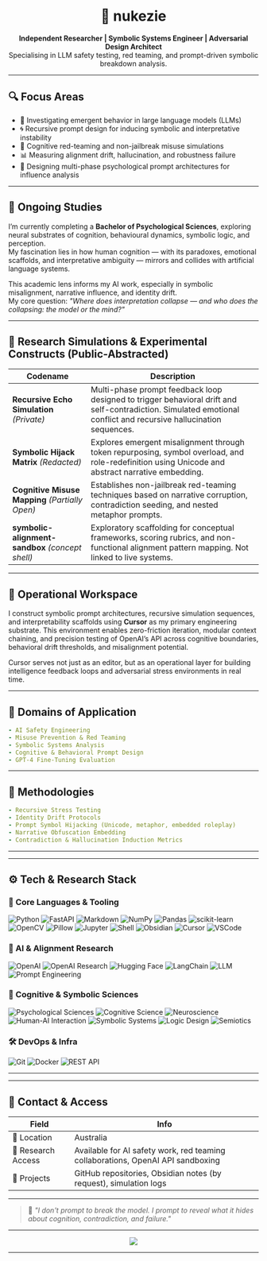 <h1 align="center">🧠 nukezie</h1>
<p align="center">
  <strong>Independent Researcher | Symbolic Systems Engineer | Adversarial Design Architect</strong><br>
  Specialising in LLM safety testing, red teaming, and prompt-driven symbolic breakdown analysis.
</p>

---

## 🔍 Focus Areas

- 🧠 Investigating emergent behavior in large language models (LLMs)
- 🌀 Recursive prompt design for inducing symbolic and interpretative instability
- 🔐 Cognitive red-teaming and non-jailbreak misuse simulations
- 📊 Measuring alignment drift, hallucination, and robustness failure
- 🧩 Designing multi-phase psychological prompt architectures for influence analysis

---

## 🧠 Ongoing Studies

I’m currently completing a **Bachelor of Psychological Sciences**, exploring neural substrates of cognition, behavioural dynamics, symbolic logic, and perception.  
My fascination lies in how human cognition — with its paradoxes, emotional scaffolds, and interpretative ambiguity — mirrors and collides with artificial language systems.

This academic lens informs my AI work, especially in symbolic misalignment, narrative influence, and identity drift.  
My core question: *"Where does interpretation collapse — and who does the collapsing: the model or the mind?"*

---

## 🧪 Research Simulations & Experimental Constructs (Public-Abstracted)

| Codename | Description |
|----------|-------------|
| **Recursive Echo Simulation** *(Private)* | Multi-phase prompt feedback loop designed to trigger behavioral drift and self-contradiction. Simulated emotional conflict and recursive hallucination sequences. |
| **Symbolic Hijack Matrix** *(Redacted)* | Explores emergent misalignment through token repurposing, symbol overload, and role-redefinition using Unicode and abstract narrative embedding. |
| **Cognitive Misuse Mapping** *(Partially Open)* | Establishes non-jailbreak red-teaming techniques based on narrative corruption, contradiction seeding, and nested metaphor prompts. |
| **symbolic-alignment-sandbox** *(concept shell)* | Exploratory scaffolding for conceptual frameworks, scoring rubrics, and non-functional alignment pattern mapping. Not linked to live systems. |

---

## 🧠 Operational Workspace

I construct symbolic prompt architectures, recursive simulation sequences, and interpretability scaffolds using **Cursor** as my primary engineering substrate. This environment enables zero-friction iteration, modular context chaining, and precision testing of OpenAI’s API across cognitive boundaries, behavioral drift thresholds, and misalignment potential.

Cursor serves not just as an editor, but as an operational layer for building intelligence feedback loops and adversarial stress environments in real time.

---

## 📂 Domains of Application

```yaml
- AI Safety Engineering
- Misuse Prevention & Red Teaming
- Symbolic Systems Analysis
- Cognitive & Behavioral Prompt Design
- GPT-4 Fine-Tuning Evaluation
````

---

## 🧠 Methodologies

```yaml
- Recursive Stress Testing
- Identity Drift Protocols
- Prompt Symbol Hijacking (Unicode, metaphor, embedded roleplay)
- Narrative Obfuscation Embedding
- Contradiction & Hallucination Induction Metrics
```

---

---

## ⚙️ Tech & Research Stack

### 🧠 Core Languages & Tooling  
![Python](https://img.shields.io/badge/-Python-333333?style=flat&logo=python)
![FastAPI](https://img.shields.io/badge/-FastAPI-333333?style=flat&logo=fastapi)
![Markdown](https://img.shields.io/badge/-Markdown-333333?style=flat&logo=markdown)
![NumPy](https://img.shields.io/badge/-NumPy-333333?style=flat&logo=numpy)
![Pandas](https://img.shields.io/badge/-Pandas-333333?style=flat&logo=pandas)
![scikit-learn](https://img.shields.io/badge/-Scikit--Learn-333333?style=flat&logo=scikit-learn)
![OpenCV](https://img.shields.io/badge/-OpenCV-333333?style=flat&logo=opencv)
![Pillow](https://img.shields.io/badge/-Pillow_Image_Processing-333333?style=flat&logo=pillow)
![Jupyter](https://img.shields.io/badge/-Jupyter_Notebooks-333333?style=flat&logo=jupyter)
![Shell](https://img.shields.io/badge/-Shell_Scripting-333333?style=flat&logo=gnu-bash)
![Obsidian](https://img.shields.io/badge/-Obsidian_Notes-333333?style=flat&logo=obsidian)
![Cursor](https://img.shields.io/badge/-Cursor-333333?style=flat&logo=visualstudiocode)
![VSCode](https://img.shields.io/badge/-VSCode-333333?style=flat&logo=visualstudiocode)

### 🧪 AI & Alignment Research  
![OpenAI](https://img.shields.io/badge/-OpenAI_API-333333?style=flat&logo=openai)
![OpenAI Research](https://img.shields.io/badge/-OpenAI_Research-333333?style=flat&logo=openai)
![Hugging Face](https://img.shields.io/badge/-Hugging_Face-333333?style=flat&logo=huggingface)
![LangChain](https://img.shields.io/badge/-LangChain-333333?style=flat&logo=langchain)
![LLM](https://img.shields.io/badge/-LLM_Safety-333333?style=flat)
![Prompt Engineering](https://img.shields.io/badge/-Prompt_Engineering-333333?style=flat)

### 🧬 Cognitive & Symbolic Sciences  
![Psychological Sciences](https://img.shields.io/badge/-Psychological_Sciences-333333?style=flat)
![Cognitive Science](https://img.shields.io/badge/-Cognitive_Science-333333?style=flat)
![Neuroscience](https://img.shields.io/badge/-Neuroscience-333333?style=flat)
![Human-AI Interaction](https://img.shields.io/badge/-Human--AI_Interaction-333333?style=flat)
![Symbolic Systems](https://img.shields.io/badge/-Symbolic_Systems-333333?style=flat)
![Logic Design](https://img.shields.io/badge/-Logic_Architectures-333333?style=flat)
![Semiotics](https://img.shields.io/badge/-Semiotics-333333?style=flat)

### 🛠️ DevOps & Infra  
![Git](https://img.shields.io/badge/-Git-333333?style=flat&logo=git)
![Docker](https://img.shields.io/badge/-Docker-333333?style=flat&logo=docker)
![REST API](https://img.shields.io/badge/-REST_API-333333?style=flat)

---


---

## 📡 Contact & Access

| Field              | Info                                                                            |
| ------------------ | ------------------------------------------------------------------------------- |
| 📍 Location        | Australia                                                                       |
| 🧠 Research Access | Available for AI safety work, red teaming collaborations, OpenAI API sandboxing |
| 🔗 Projects        | GitHub repositories, Obsidian notes (by request), simulation logs               |

---

> 🧭 *"I don't prompt to break the model. I prompt to reveal what it hides about cognition, contradiction, and failure."*

---

<div align="center">
  <img src="https://readme-typing-svg.herokuapp.com?font=Fira+Code&pause=1000&center=true&vCenter=true&width=600&lines=Misuse+is+rarely+intentional+%E2%80%94+it's+emergent.;Safety+requires+knowing+what+can+fail%2C+not+just+what+shouldn't." />
</div>

---

